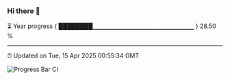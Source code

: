 ### Hi there 👋

⏳ Year progress { ████████▁▁▁▁▁▁▁▁▁▁▁▁▁▁▁▁▁▁▁▁▁▁ } 28.50 %

---

⏰ Updated on Tue, 15 Apr 2025 00:55:34 GMT

![Progress Bar CI](https://github.com/Shyam-Makwana/GitHub-Actions-Demo/workflows/Progress%20Bar%20CI/badge.svg)
